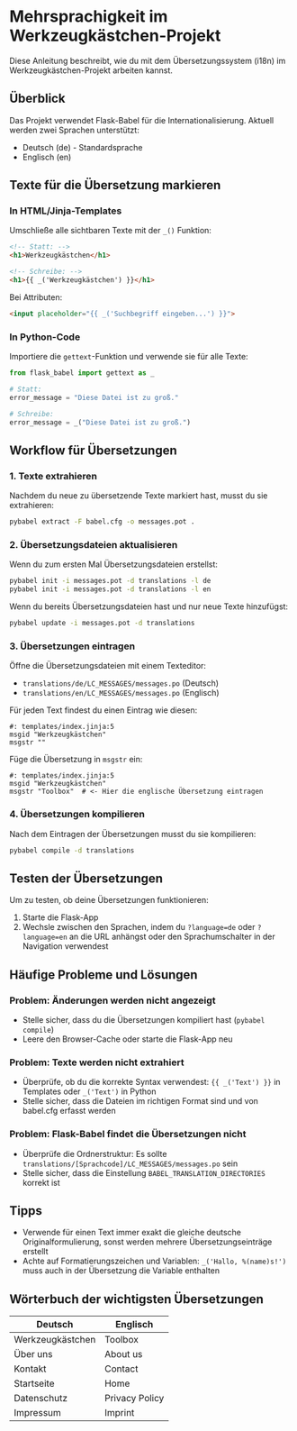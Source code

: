 # Mehrsprachigkeit im Werkzeugkästchen-Projekt

Diese Anleitung beschreibt, wie du mit dem Übersetzungssystem (i18n) im Werkzeugkästchen-Projekt arbeiten kannst.

## Überblick

Das Projekt verwendet Flask-Babel für die Internationalisierung. Aktuell werden zwei Sprachen unterstützt:
- Deutsch (de) - Standardsprache
- Englisch (en)

## Texte für die Übersetzung markieren

### In HTML/Jinja-Templates

Umschließe alle sichtbaren Texte mit der `_()` Funktion:

```html
<!-- Statt: -->
<h1>Werkzeugkästchen</h1>

<!-- Schreibe: -->
<h1>{{ _('Werkzeugkästchen') }}</h1>
```

Bei Attributen:

```html
<input placeholder="{{ _('Suchbegriff eingeben...') }}">
```

### In Python-Code

Importiere die `gettext`-Funktion und verwende sie für alle Texte:

```python
from flask_babel import gettext as _

# Statt:
error_message = "Diese Datei ist zu groß."

# Schreibe:
error_message = _("Diese Datei ist zu groß.")
```

## Workflow für Übersetzungen

### 1. Texte extrahieren

Nachdem du neue zu übersetzende Texte markiert hast, musst du sie extrahieren:

```bash
pybabel extract -F babel.cfg -o messages.pot .
```

### 2. Übersetzungsdateien aktualisieren

Wenn du zum ersten Mal Übersetzungsdateien erstellst:

```bash 
pybabel init -i messages.pot -d translations -l de
pybabel init -i messages.pot -d translations -l en
```

Wenn du bereits Übersetzungsdateien hast und nur neue Texte hinzufügst:

```bash
pybabel update -i messages.pot -d translations
```

### 3. Übersetzungen eintragen

Öffne die Übersetzungsdateien mit einem Texteditor:

- `translations/de/LC_MESSAGES/messages.po` (Deutsch)
- `translations/en/LC_MESSAGES/messages.po` (Englisch)

Für jeden Text findest du einen Eintrag wie diesen:

```
#: templates/index.jinja:5
msgid "Werkzeugkästchen"
msgstr ""
```

Füge die Übersetzung in `msgstr` ein:

```
#: templates/index.jinja:5
msgid "Werkzeugkästchen"
msgstr "Toolbox"  # <- Hier die englische Übersetzung eintragen
```

### 4. Übersetzungen kompilieren

Nach dem Eintragen der Übersetzungen musst du sie kompilieren:

```bash
pybabel compile -d translations
```

## Testen der Übersetzungen

Um zu testen, ob deine Übersetzungen funktionieren:

1. Starte die Flask-App
2. Wechsle zwischen den Sprachen, indem du `?language=de` oder `?language=en` an die URL anhängst oder den Sprachumschalter in der Navigation verwendest

## Häufige Probleme und Lösungen

### Problem: Änderungen werden nicht angezeigt

- Stelle sicher, dass du die Übersetzungen kompiliert hast (`pybabel compile`)
- Leere den Browser-Cache oder starte die Flask-App neu

### Problem: Texte werden nicht extrahiert

- Überprüfe, ob du die korrekte Syntax verwendest: `{{ _('Text') }}` in Templates oder `_('Text')` in Python
- Stelle sicher, dass die Dateien im richtigen Format sind und von babel.cfg erfasst werden

### Problem: Flask-Babel findet die Übersetzungen nicht

- Überprüfe die Ordnerstruktur: Es sollte `translations/[Sprachcode]/LC_MESSAGES/messages.po` sein
- Stelle sicher, dass die Einstellung `BABEL_TRANSLATION_DIRECTORIES` korrekt ist

## Tipps

- Verwende für einen Text immer exakt die gleiche deutsche Originalformulierung, sonst werden mehrere Übersetzungseinträge erstellt
- Achte auf Formatierungszeichen und Variablen: `_('Hallo, %(name)s!')` muss auch in der Übersetzung die Variable enthalten

## Wörterbuch der wichtigsten Übersetzungen

| Deutsch | Englisch |
|---------|----------|
| Werkzeugkästchen | Toolbox |
| Über uns | About us |
| Kontakt | Contact |
| Startseite | Home |
| Datenschutz | Privacy Policy |
| Impressum | Imprint |
